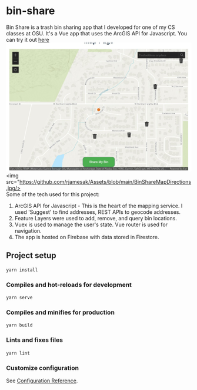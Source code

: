 # bin-share
Bin Share is a trash bin sharing app that I developed for one of my CS classes at OSU. 
It's a Vue app that uses the ArcGIS API for Javascript. 
You can try it out <a href="https://trashbin-share.web.app/"> here</a> <br>
<img src="https://github.com/rjamesak/Assets/blob/main/BinShareMapScreen.jpg"/> <br>
<img src="https://github.com/rjamesak/Assets/blob/main/BinShareMapDirections.jpg/> <br>
Some of the tech used for this project: <br>
1. ArcGIS API for Javascript - This is the heart of the mapping service. I used 'Suggest' to find addresses, REST APIs to geocode addresses.
2. Feature Layers were used to add, remove, and query bin locations.
3. Vuex is used to manage the user's state. Vue router is used for navigation. 
5. The app is hosted on Firebase with data stored in Firestore.

## Project setup
```
yarn install
```

### Compiles and hot-reloads for development
```
yarn serve
```

### Compiles and minifies for production
```
yarn build
```

### Lints and fixes files
```
yarn lint
```

### Customize configuration
See [Configuration Reference](https://cli.vuejs.org/config/).
